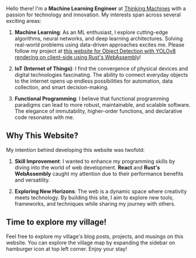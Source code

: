 Hello there! I'm a **Machine Learning Engineer** at [Thinking Machines](https://thinkingmachin.es/) with a passion for technology and innovation. My interests span across several exciting areas:

1. **Machine Learning**: As an ML enthusiast, I explore cutting-edge algorithms, neural networks, and deep learning architectures. Solving real-world problems using data-driven approaches excites me. Please follow my project at [this website for Object Detection with YOLOv8 rendering on client-side using Rust's WebAssembly](https://yolo.crypto-bot-gcp.trade)!

2. **IoT (Internet of Things)**: I find the convergence of physical devices and digital technologies fascinating. The ability to connect everyday objects to the internet opens up endless possibilities for automation, data collection, and smart decision-making.

3. **Functional Programming**: I believe that functional programming paradigms can lead to more robust, maintainable, and scalable software. The elegance of immutability, higher-order functions, and declarative code resonates with me.


## Why This Website?

My intention behind developing this website was twofold:

1. **Skill Improvement**: I wanted to enhance my programming skills by diving into the world of web development. **React** and **Rust's WebAssembly** caught my attention due to their performance benefits and versatility.

2. **Exploring New Horizons**: The web is a dynamic space where creativity meets technology. By building this site, I aim to explore new tools, frameworks, and techniques while sharing my journey with others.

## Time to explore my village!

Feel free to explore my village's blog posts, projects, and musings on this website. You can explore the village map by expanding the sidebar on hamburger icon at top left corner. Enjoy your stay!